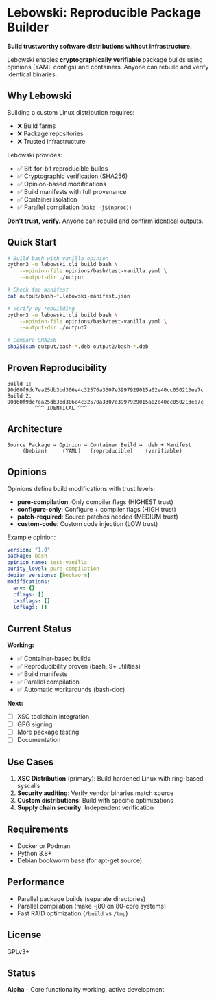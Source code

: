 # Lebowski: Reproducible Package Builder

**Build trustworthy software distributions without infrastructure.**

Lebowski enables **cryptographically verifiable** package builds using opinions (YAML configs) and containers. Anyone can rebuild and verify identical binaries.

## Why Lebowski

Building a custom Linux distribution requires:
- ❌ Build farms
- ❌ Package repositories  
- ❌ Trusted infrastructure

Lebowski provides:
- ✅ Bit-for-bit reproducible builds
- ✅ Cryptographic verification (SHA256)
- ✅ Opinion-based modifications
- ✅ Build manifests with full provenance
- ✅ Container isolation
- ✅ Parallel compilation (`make -j$(nproc)`)

**Don't trust, verify.** Anyone can rebuild and confirm identical outputs.

## Quick Start

```bash
# Build bash with vanilla opinion
python3 -m lebowski.cli build bash \
    --opinion-file opinions/bash/test-vanilla.yaml \
    --output-dir ./output

# Check the manifest
cat output/bash-*.lebowski-manifest.json

# Verify by rebuilding
python3 -m lebowski.cli build bash \
    --opinion-file opinions/bash/test-vanilla.yaml \
    --output-dir ./output2

# Compare SHA256
sha256sum output/bash-*.deb output2/bash-*.deb
```

## Proven Reproducibility

```
Build 1: 90d60f9dc7ea25db3bd306e4c32570a3307e3997929015a02e40cc050213ee7c
Build 2: 90d60f9dc7ea25db3bd306e4c32570a3307e3997929015a02e40cc050213ee7c
         ^^^ IDENTICAL ^^^
```

## Architecture

```
Source Package → Opinion → Container Build → .deb + Manifest
     (Debian)     (YAML)   (reproducible)    (verifiable)
```

## Opinions

Opinions define build modifications with trust levels:

- **pure-compilation**: Only compiler flags (HIGHEST trust)
- **configure-only**: Configure + compiler flags (HIGH trust)
- **patch-required**: Source patches needed (MEDIUM trust)
- **custom-code**: Custom code injection (LOW trust)

Example opinion:

```yaml
version: "1.0"
package: bash
opinion_name: test-vanilla
purity_level: pure-compilation
debian_versions: [bookworm]
modifications:
  env: {}
  cflags: []
  cxxflags: []
  ldflags: []
```

## Current Status

**Working:**
- ✅ Container-based builds
- ✅ Reproducibility proven (bash, 9+ utilities)
- ✅ Build manifests
- ✅ Parallel compilation
- ✅ Automatic workarounds (bash-doc)

**Next:**
- [ ] XSC toolchain integration
- [ ] GPG signing
- [ ] More package testing
- [ ] Documentation

## Use Cases

1. **XSC Distribution** (primary): Build hardened Linux with ring-based syscalls
2. **Security auditing**: Verify vendor binaries match source
3. **Custom distributions**: Build with specific optimizations
4. **Supply chain security**: Independent verification

## Requirements

- Docker or Podman
- Python 3.8+
- Debian bookworm base (for apt-get source)

## Performance

- Parallel package builds (separate directories)
- Parallel compilation (make -j80 on 80-core systems)
- Fast RAID optimization (`/build` vs `/tmp`)

## License

GPLv3+

## Status

**Alpha** - Core functionality working, active development
